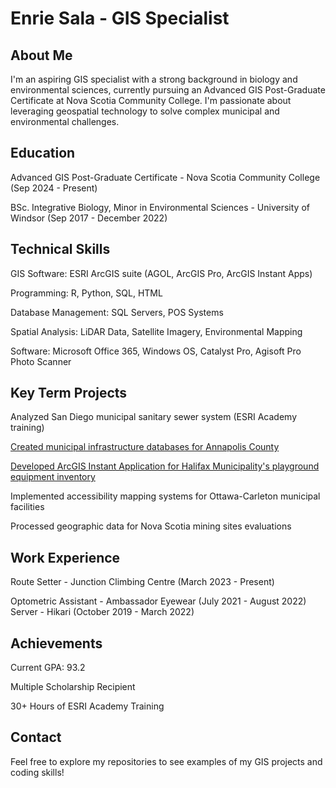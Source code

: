 # Enrie Sala - GIS Specialist
## About Me
I'm an aspiring GIS specialist with a strong background in biology and environmental sciences, currently pursuing an Advanced GIS Post-Graduate Certificate at Nova Scotia Community College. I'm passionate about leveraging geospatial technology to solve complex municipal and environmental challenges.

## Education
Advanced GIS Post-Graduate Certificate - Nova Scotia Community College (Sep 2024 - Present)

BSc. Integrative Biology, Minor in Environmental Sciences - University of Windsor (Sep 2017 - December 2022)

## Technical Skills
GIS Software: ESRI ArcGIS suite (AGOL, ArcGIS Pro, ArcGIS Instant Apps)

Programming: R, Python, SQL, HTML

Database Management: SQL Servers, POS Systems

Spatial Analysis: LiDAR Data, Satellite Imagery, Environmental Mapping

Software: Microsoft Office 365, Windows OS, Catalyst Pro, Agisoft Pro Photo Scanner
## Key Term Projects 

Analyzed San Diego municipal sanitary sewer system (ESRI Academy training)

[Created municipal infrastructure databases for Annapolis County](https://github.com/EnrieSala/EnrieSala/blob/main/assets/LawrenceTownAssignment2Final.jpg)

[Developed ArcGIS Instant Application for Halifax Municipality's playground equipment inventory](https://github.com/EnrieSala/EnrieSala/blob/main/assets/HalifaxOutdoorRecreationEquipmentHeatMapInstantApp)

Implemented accessibility mapping systems for Ottawa-Carleton municipal facilities

Processed geographic data for Nova Scotia mining sites evaluations
## Work Experience

Route Setter - Junction Climbing Centre (March 2023 - Present)

Optometric Assistant - Ambassador Eyewear (July 2021 - August 2022)
Server - Hikari (October 2019 - March 2022)
## Achievements

Current GPA: 93.2

Multiple Scholarship Recipient

30+ Hours of ESRI Academy Training
## Contact

Feel free to explore my repositories to see examples of my GIS projects and coding skills!
